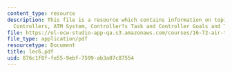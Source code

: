 ```yaml
---
content_type: resource
description: This file is a resource which contains information on topics like Radar
  Controllers, ATM System, Controller?s Task and Controller Goals and Tasks.
file: https://ol-ocw-studio-app-qa.s3.amazonaws.com/courses/16-72-air-traffic-control-fall-2006/876c1f8ffe559ebf7599ab3a07c87554_lec6.pdf
file_type: application/pdf
resourcetype: Document
title: lec6.pdf
uid: 876c1f8f-fe55-9ebf-7599-ab3a07c87554
---
```

